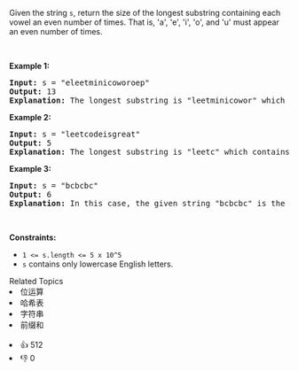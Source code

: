 <p>Given the string <code>s</code>, return the size of the longest substring containing each vowel an even number of times. That is, 'a', 'e', 'i', 'o', and 'u' must appear an even number of times.</p>

<p>&nbsp;</p> 
<p><strong class="example">Example 1:</strong></p>

<pre>
<strong>Input:</strong> s = "eleetminicoworoep"
<strong>Output:</strong> 13
<strong>Explanation: </strong>The longest substring is "leetminicowor" which contains two each of the vowels: <strong>e</strong>, <strong>i</strong> and <strong>o</strong> and zero of the vowels: <strong>a</strong> and <strong>u</strong>.
</pre>

<p><strong class="example">Example 2:</strong></p>

<pre>
<strong>Input:</strong> s = "leetcodeisgreat"
<strong>Output:</strong> 5
<strong>Explanation:</strong> The longest substring is "leetc" which contains two e's.
</pre>

<p><strong class="example">Example 3:</strong></p>

<pre>
<strong>Input:</strong> s = "bcbcbc"
<strong>Output:</strong> 6
<strong>Explanation:</strong> In this case, the given string "bcbcbc" is the longest because all vowels: <strong>a</strong>, <strong>e</strong>, <strong>i</strong>, <strong>o</strong> and <strong>u</strong> appear zero times.
</pre>

<p>&nbsp;</p> 
<p><strong>Constraints:</strong></p>

<ul> 
 <li><code>1 &lt;= s.length &lt;= 5 x 10^5</code></li> 
 <li><code>s</code>&nbsp;contains only lowercase English letters.</li> 
</ul>

<div><div>Related Topics</div><div><li>位运算</li><li>哈希表</li><li>字符串</li><li>前缀和</li></div></div><br><div><li>👍 512</li><li>👎 0</li></div>